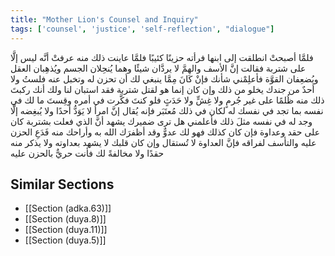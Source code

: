 ```yaml
---
title: "Mother Lion's Counsel and Inquiry"
tags: ['counsel', 'justice', 'self-reflection', "dialogue"]
---
```


 فلمَّا أصبحتْ انطلقت إلى ابنها فرأته حزينًا كئيبًا فلمَّا عاينت ذلك منه عرفتْ أنَّه ليس إلَّا على شتربة فقالت إنَّ الأسف والهمَّ لا يردَّان شيئًا وهما يُنحِلان الجسم ويُذهِبان العقل ويُضعِفان القوَّة فأعلِمْني شأنك فإنْ كَانَ مِمَّا ينبغي لك أن تحزن له وتخبل عنه فلستُ ولا أحدٌ من جندك يخلو من ذلك وإن كان إنما هو لقتل شتربة فقد استبان لنا ولك أنك ركبتَ ذلك منه ظُلمًا على غير جُرمٍ ولا غِشٍّ ولا حَدَثٍ فلو كنتَ فكَّرت في أمره وقِستَ ما لك في نفسه بما تجد في نفسك له لكان في ذلك مُعتَبَر فإنه يُقال إنَّ امرأ لا يَوَدُّ أحدًا ولا يُبغِضه إلَّا وجد له في نفسه مثلَ ذلك فأعلمني هل ترى ضميرك يشهد أنَّ الذي فعلت بشتربة كان على حقد وعداوة فإن كان كذلك فهو لك عدوٌّ وقد أظفرَك الله به وأراحك منه فَدَعِ الحزن عليه والتأسف لفراقه فإنَّ العداوة لا تُستقال وإن كان قلبك لا يشهد بعداوته ولا يذكر منه حقدًا ولا مخالفةً لك فأنت حريٌّ بالحزن عليه

## Similar Sections
- [[Section (adka.63)]]
 - [[Section (duya.8)]]
 - [[Section (duya.11)]]
 - [[Section (duya.5)]]

